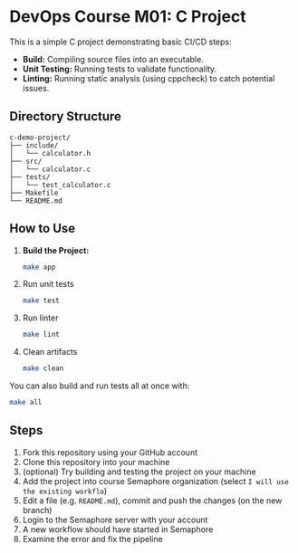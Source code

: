 # DevOps Course M01: C Project

This is a simple C project demonstrating basic CI/CD steps:

- **Build:** Compiling source files into an executable.
- **Unit Testing:** Running tests to validate functionality.
- **Linting:** Running static analysis (using cppcheck) to catch potential issues.

## Directory Structure

```
c-demo-project/
├── include/
│   └── calculator.h
├── src/
│   └── calculator.c
├── tests/
│   └── test_calculator.c
├── Makefile
└── README.md
```

## How to Use

1. **Build the Project:**

   ```bash
   make app

2. Run unit tests

    ```bash
    make test
    ```

3. Run linter

    ```bash
    make lint
    ```

4. Clean artifacts

    ```bash
    make clean

You can also build and run tests all at once with:

```bash
make all
```

## Steps

1. Fork this repository using your GitHub account
2. Clone this repository into your machine
3. (optional) Try building and testing the project on your machine
4. Add the project into course Semaphore organization (select `I will use the existing workflo`)
5. Edit a file (e.g. `README.md`), commit and push the changes (on the new branch)
6. Login to the Semaphore server with your account
7. A new workflow should have started in Semaphore
8. Examine the error and fix the pipeline
